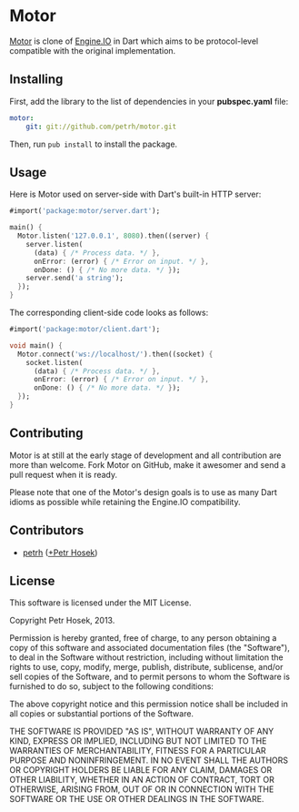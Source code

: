 # Motor

[Motor](http://github.com/petrh/motor) is clone of
[Engine.IO](https://github.com/learnboost/engine.io) in Dart which aims
to be protocol-level compatible with the original implementation.

## Installing

First, add the library to the list of dependencies in your __pubspec.yaml__ file:

```yaml
motor:
    git: git://github.com/petrh/motor.git
```

Then, run `pub install` to install the package.

## Usage

Here is Motor used on server-side with Dart's built-in HTTP server:

```dart
#import('package:motor/server.dart');

main() {
  Motor.listen('127.0.0.1', 8080).then((server) {
    server.listen(
      (data) { /* Process data. */ },
      onError: (error) { /* Error on input. */ },
      onDone: () { /* No more data. */ });
    server.send('a string');
  });
}
```

The corresponding client-side code looks as follows:

```dart
#import('package:motor/client.dart');

void main() {
  Motor.connect('ws://localhost/').then((socket) {
    socket.listen(
      (data) { /* Process data. */ },
      onError: (error) { /* Error on input. */ },
      onDone: () { /* No more data. */ });
  });
}
```

## Contributing

Motor is at still at the early stage of development and all contribution
are more than welcome. Fork Motor on GitHub, make it awesomer and send a
pull request when it is ready.

Please note that one of the Motor's design goals is to use as many Dart
idioms as possible while retaining the Engine.IO compatibility.

## Contributors

* [petrh](http://github.com/petrh) ([+Petr Hosek](https://plus.google.com/u/0/110287390291502183886))

## License

This software is licensed under the MIT License.

Copyright Petr Hosek, 2013.

Permission is hereby granted, free of charge, to any person obtaining a copy of this software and associated documentation files (the "Software"), to deal in the Software without restriction, including without limitation the rights to use, copy, modify, merge, publish, distribute, sublicense, and/or sell copies of the Software, and to permit persons to whom the Software is furnished to do so, subject to the following conditions:

The above copyright notice and this permission notice shall be included in all copies or substantial portions of the Software.

THE SOFTWARE IS PROVIDED "AS IS", WITHOUT WARRANTY OF ANY KIND, EXPRESS OR IMPLIED, INCLUDING BUT NOT LIMITED TO THE WARRANTIES OF MERCHANTABILITY, FITNESS FOR A PARTICULAR PURPOSE AND NONINFRINGEMENT. IN NO EVENT SHALL THE AUTHORS OR COPYRIGHT HOLDERS BE LIABLE FOR ANY CLAIM, DAMAGES OR OTHER LIABILITY, WHETHER IN AN ACTION OF CONTRACT, TORT OR OTHERWISE, ARISING FROM, OUT OF OR IN CONNECTION WITH THE SOFTWARE OR THE USE OR OTHER DEALINGS IN THE SOFTWARE.
